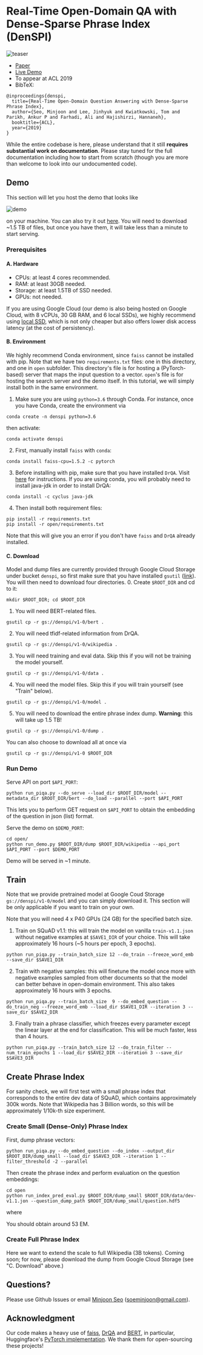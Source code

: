 # Real-Time Open-Domain QA with Dense-Sparse Phrase Index (DenSPI)

![teaser](figs/teaser.png)

- [Paper](https://arxiv.org/abs/1906.05807)
- [Live Demo](http://104.154.208.227:5900/)
- To appear at ACL 2019
- BibTeX:
```
@inproceedings{denspi,
  title={Real-Time Open-Domain Question Answering with Dense-Sparse Phrase Index},
  author={Seo, Minjoon and Lee, Jinhyuk and Kwiatkowski, Tom and Parikh, Ankur P and Farhadi, Ali and Hajishirzi, Hannaneh},
  booktitle={ACL},
  year={2019}
}
```

While the entire codebase is here, please understand that it still **requires substantial work on documentation**.
Please stay tuned for the full documentation including how to start from scratch 
(though you are more than welcome to look into our undocumented code).


## Demo
This section will let you host the demo that looks like

![demo](figs/demo.png)
 
on your machine.
You can also try it out [here](https://nlp.cs.washington.edu/denspi).
You will need to download ~1.5 TB of files, but once you have them, it will take less than a minute to start serving.

### Prerequisites

#### A. Hardware
- CPUs: at least 4 cores recommended.
- RAM: at least 30GB needed.
- Storage: at least 1.5TB of SSD needed.
- GPUs: not needed.

If you are using Google Cloud 
(our demo is also being hosted on Google Cloud, with 8 vCPUs, 30 GB RAM, and 6 local SSDs),
we highly recommend using [local SSD](https://cloud.google.com/compute/docs/disks/local-ssd), 
which is not only cheaper but also offers lower disk access latency (at the cost of persistency).



#### B. Environment
We highly recommend Conda environment, since `faiss` cannot be installed with pip.
Note that we have two `requirements.txt` files: one in this directory, and one in `open` subfolder.
This directory's file is for hosting a (PyTorch-based) server that maps the input question to a vector.
`open`'s file is for hosting the search server and the demo itself.
In this tutorial, we will simply install both in the same environment.

1. Make sure you are using `python=3.6` through Conda. For instance, once you have Conda, create the environment via
```
conda create -n denspi python=3.6
```
then activate:
```
conda activate denspi
```

2. First, manually install `faiss` with `conda`:
```
conda install faiss-cpu=1.5.2 -c pytorch
```
3. Before installing with pip, make sure that you have installed `DrQA`. 
Visit [here](https://github.com/facebookresearch/DrQA) for instructions.
If you are using conda, you will probably need to install java-jdk in order to install DrQA:
```
conda install -c cyclus java-jdk
```
4. Then install both requirement files:
```
pip install -r requirements.txt
pip install -r open/requirements.txt
```
Note that this will give you an error if you don't have `faiss` and `DrQA` already installed.


#### C. Download
Model and dump files are currently provided through Google Cloud Storage under bucket `denspi`,
 so first make sure that you have installed `gsutil` ([link](https://cloud.google.com/storage/docs/gsutil_install)).
You will then need to download four directories.
0. Create `$ROOT_DIR` and cd to it:
```
mkdir $ROOT_DIR; cd $ROOT_DIR
```
1. You will need BERT-related files. 
```
gsutil cp -r gs://denspi/v1-0/bert .
```
2. You will need tfidf-related information from DrQA. 
```
gsutil cp -r gs://denspi/v1-0/wikipedia .
```
3. You will need training and eval data. Skip this if you will not be training the model yourself.
```
gsutil cp -r gs://denspi/v1-0/data .
```
4. You will need the model files. Skip this if you will train yourself (see "Train" below).
```
gsutil cp -r gs://denspi/v1-0/model .
``` 
5. You will need to download the entire phrase index dump. **Warning**: this will take up 1.5 TB!
```
gsutil cp -r gs://denspi/v1-0/dump .
```

You can also choose to download all at once via
```
gsutil cp -r gs://denspi/v1-0 $ROOT_DIR
```


### Run Demo

Serve API on port `$API_PORT`:
```
python run_piqa.py --do_serve --load_dir $ROOT_DIR/model --metadata_dir $ROOT_DIR/bert --do_load --parallel --port $API_PORT
```
This lets you to perform GET request on `$API_PORT` to obtain the embedding of the question in json (list) format.


Serve the demo on `$DEMO_PORT`:
```
cd open/
python run_demo.py $ROOT_DIR/dump $ROOT_DIR/wikipedia --api_port $API_PORT --port $DEMO_PORT
```

Demo will be served in ~1 minute.


## Train
Note that we provide pretrained model at Google Coud Storage `gs://denspi/v1-0/model` and you can simply download it.
This section will be only applicable if you want to train on your own.

Note that you will need 4 x P40 GPUs (24 GB) for the specified batch size.

1. Train on SQuAD v1.1: this will train the model on vanilla `train-v1.1.json` without negative examples
at `$SAVE1_DIR` of your choice. This will take approximately 16 hours (~5 hours per epoch, 3 epochs).
```
python run_piqa.py --train_batch_size 12 --do_train --freeze_word_emb --save_dir $SAVE1_DIR
```

2. Train with negative samples: this will finetune the model once more with negative examples sampled 
from other documents so that the model can better behave in open-domain environment.
This also takes approximately 16 hours with 3 epochs.
```
python run_piqa.py --train_batch_size  9 --do_embed_question --do_train_neg --freeze_word_emb --load_dir $SAVE1_DIR --iteration 3 --save_dir $SAVE2_DIR

``` 

3. Finally train a phrase classifier, 
which freezes every parameter except the linear layer at the end for classification.
This will be much faster, less than 4 hours.
```
python run_piqa.py --train_batch_size 12 --do_train_filter --num_train_epochs 1 --load_dir $SAVE2_DIR --iteration 3 --save_dir $SAVE3_DIR
```



## Create Phrase Index
For sanity check, we will first test with a small phrase index that corresponds to the entire dev data of SQuAD,
which contains approximately 300k words. Note that Wikipedia has 3 Billion words,
so this will be approximately 1/10k-th size experiment.

### Create Small (Dense-Only) Phrase Index

First, dump phrase vectors:
```
python run_piqa.py --do_embed_question --do_index --output_dir $ROOT_DIR/dump_small --load_dir $SAVE3_DIR --iteration 1 --filter_threshold -2 --parallel
```

Then create the phrase index and perform evaluation on the question embeddings:

```
cd open
python run_index_pred_eval.py $ROOT_DIR/dump_small $ROOT_DIR/data/dev-v1.1.jon --question_dump_path $ROOT_DIR/dump_small/question.hdf5
```
where 

You should obtain around 53 EM.


### Create Full Phrase Index
Here we want to extend the scale to full Wikipedia (3B tokens). 
Coming soon; for now, please download the dump from Google Cloud Storage (see "C. Download" above.)


## Questions?
Please use Github Issues or email [Minjoon Seo](http://seominjoon.github.io/) (soeminjoon@gmail.com).

## Acknowledgment
Our code makes a heavy use of [faiss](https://github.com/facebookresearch/faiss), 
[DrQA](https://github.com/facebookresearch/DrQA) and [BERT](https://github.com/google-research/bert), in particular,
Huggingface's [PyTorch implementation](https://github.com/huggingface/pytorch-pretrained-BERT).
We thank them for open-sourcing these projects!
